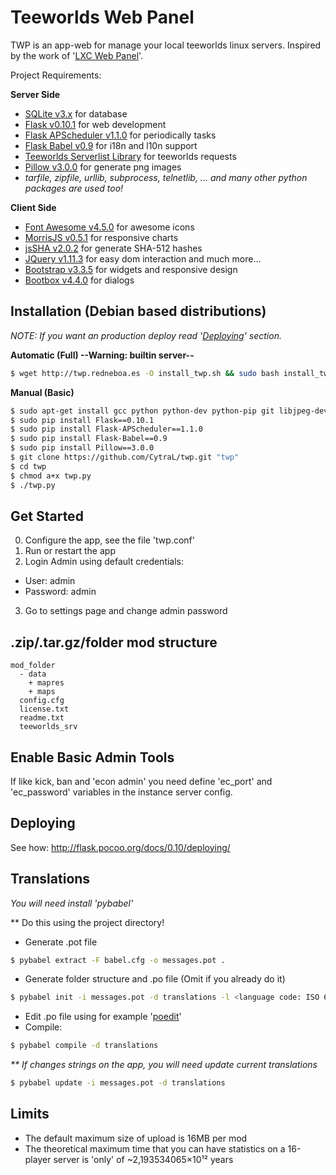 Teeworlds Web Panel
=
TWP is an app-web for manage your local teeworlds linux servers. Inspired by the work of '[LXC Web Panel](https://github.com/lxc-webpanel/LXC-Web-Panel)'.


Project Requirements:

**Server Side**
- [SQLite v3.x](https://www.sqlite.org/) for database
- [Flask v0.10.1](http://flask.pocoo.org/) for web development
 - [Flask APScheduler v1.1.0](https://github.com/viniciuschiele/flask-apscheduler) for periodically tasks
 - [Flask Babel v0.9](https://pythonhosted.org/Flask-Babel/) for i18n and l10n support 
- [Teeworlds Serverlist Library](https://blog.mnus.de/2011/07/teeworlds-serverlist-library-for-python/) for teeworlds requests
- [Pillow v3.0.0](https://pypi.python.org/pypi/pngcanvas/1.0.3) for generate png images
- *tarfile, zipfile, urllib, subprocess, telnetlib, ... and many other python packages are used too!*

**Client Side**
- [Font Awesome v4.5.0](http://fontawesome.io/) for awesome icons
- [MorrisJS v0.5.1](http://morrisjs.github.io/morris.js/) for responsive charts
- [jsSHA v2.0.2](https://github.com/Caligatio/jsSHA) for generate SHA-512 hashes
- [JQuery v1.11.3](http://jquery.com/) for easy dom interaction and much more...
 - [Bootstrap v3.3.5](http://getbootstrap.com/) for widgets and responsive design
 - [Bootbox v4.4.0](http://bootboxjs.com/) for dialogs

Installation (Debian based distributions)
-
_NOTE: If you want an production deploy read '[Deploying](https://github.com/CytraL/twp#-deploying)' section._

**Automatic (Full) --Warning: builtin server--**
```bash
$ wget http://twp.redneboa.es -O install_twp.sh && sudo bash install_twp.sh $LOGNAME
```

**Manual (Basic)**
```bash
$ sudo apt-get install gcc python python-dev python-pip git libjpeg-dev zlib1g-dev
$ sudo pip install Flask==0.10.1
$ sudo pip install Flask-APScheduler==1.1.0
$ sudo pip install Flask-Babel==0.9
$ sudo pip install Pillow==3.0.0
$ git clone https://github.com/CytraL/twp.git "twp"
$ cd twp
$ chmod a+x twp.py
$ ./twp.py

```

Get Started
-
0. Configure the app, see the file 'twp.conf'
1. Run or restart the app
2. Login Admin using default credentials:
 * User: admin
 * Password: admin
3. Go to settings page and change admin password

.zip/.tar.gz/folder mod structure
-
```
mod_folder
  - data
    + mapres
    + maps
  config.cfg
  license.txt
  readme.txt
  teeworlds_srv
```

Enable Basic Admin Tools
-
If like kick, ban and 'econ admin' you need define 'ec_port' and 'ec_password' variables in the instance server config.

Deploying
-
See how: http://flask.pocoo.org/docs/0.10/deploying/

Translations
-
_You will need install 'pybabel'_


** Do this using the project directory!

- Generate .pot file
```bash
$ pybabel extract -F babel.cfg -o messages.pot .
```
- Generate folder structure and .po file (Omit if you already do it)
```bash
$ pybabel init -i messages.pot -d translations -l <language code: ISO 639-1>
```
- Edit .po file using for example '[poedit](http://poedit.net/download)'
- Compile:
```bash
$ pybabel compile -d translations
```

_** If changes strings on the app, you will need update current translations_
```bash
$ pybabel update -i messages.pot -d translations
```

Limits
-
- The default maximum size of upload is 16MB per mod
- The theoretical maximum time that you can have statistics on a 16-player server is 'only' of ~2,193534065×10¹² years
